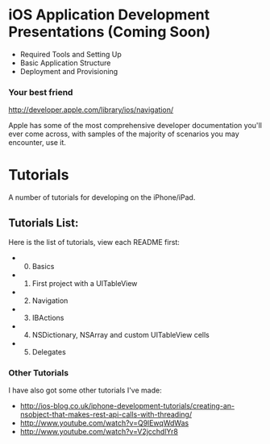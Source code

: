 # iOS Application Development Presentations (Coming Soon)

- Required Tools and Setting Up
- Basic Application Structure
- Deployment and Provisioning

### Your best friend

http://developer.apple.com/library/ios/navigation/

Apple has some of the most comprehensive developer documentation you'll ever come across, with samples of the majority of scenarios you may encounter, use it.

# Tutorials

A number of tutorials for developing on the iPhone/iPad.

## Tutorials List:

Here is the list of tutorials, view each README first:

- 0. Basics
- 1. First project with a UITableView
- 2. Navigation
- 3. IBActions
- 4. NSDictionary, NSArray and custom UITableView cells
- 5. Delegates

### Other Tutorials

I have also got some other tutorials I've made:

- http://ios-blog.co.uk/iphone-development-tutorials/creating-an-nsobject-that-makes-rest-api-calls-with-threading/
- http://www.youtube.com/watch?v=Q9lEwqWdWas
- http://www.youtube.com/watch?v=V2jcchdlYr8
